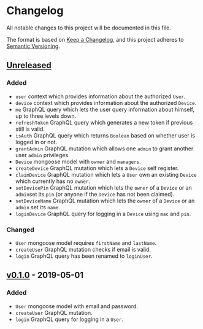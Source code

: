 # Changelog
All notable changes to this project will be documented in this file.

The format is based on [Keep a Changelog](https://keepachangelog.com/en/1.0.0/),
and this project adheres to [Semantic Versioning](https://semver.org/spec/v2.0.0.html).

## [Unreleased]

### Added
* `user` context which provides information about the authorized `User`.
* `device` context which provides information about the authorized `Device`.
* `me` GraphQL query which lets the user query information about himself, up to three levels down.
* `refreshToken` GraphQL query which generates a new token if previous still is valid. 
* `isAuth` GraphQL query which returns `Boolean` based on whether user is logged in or not.
* `grantAdmin` GraphQL mutation which allows one `admin` to grant another user `admin` privileges.
* `Device` mongoose model with `owner` and `managers`.
* `createDevice` GraphQL mutation which lets a `Device` self register.
* `claimDevice` GraphQL mutation which lets a `User` own an existing `Device` which currently has no `owner`.
* `setDevicePin` GraphQL mutation which lets the `owner` of a `Device` or an `admin`set its `pin` (or anyone if the `Device` has not been claimed).
* `setDeviceName` GraphQL mutation which lets the `owner` of a `Device` or an `admin` set its `name`.
* `loginDevice` GraphQL query for logging in a `Device` using `mac` and `pin`.

### Changed
* `User` mongoose model requires `firstName` and `lastName`.
* `createUser` GraphQL mutation checks if email is valid.
* `login` GraphQL query has been renamed to `loginUser`.

## [v0.1.0] - 2019-05-01

### Added

* `User` mongoose model with email and password.
* `createUser` GraphQL mutation.
* `login` GraphQL query for logging in a `User`.

[Unreleased]: https://github.com/leiklier/ambientalarm-api/compare/v0.1.0...HEAD
[v0.1.0]: https://github.com/leiklier/ambientalarm-api/releases/tag/v0.1.0